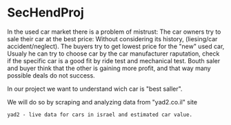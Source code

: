 # SecHendProj
In the used car market there is a problem of mistrust:
    The car owners try to sale their car at the best price:
        Without considering its history, (liesing/car accident/neglect).
    The buyers try to get lowest price for the "new" used car,
        Usualy he can try to choose car by the car manufacturer raputation,
        check if the specific car is a good fit by ride test and mechanical test.
    Bouth saler and buyer think that the other is gaining more profit,
    and that way many possible deals do not success.
    
In our project we want to understand wich car is "best saller".

We will do so by scraping and analyzing data from "yad2.co.il" site

    yad2 - live data for cars in israel and estimated car value.
